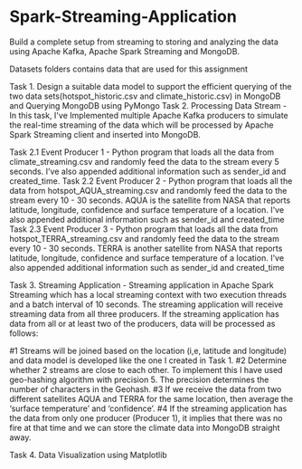 # Spark-Streaming-Application
Build a complete setup from streaming to storing and analyzing the data using Apache Kafka, Apache Spark Streaming and MongoDB.

Datasets folders contains data that are used for this assignment

Task 1. Design a suitable data model to support the efficient querying of the two data sets(hotspot_historic.csv and climate_historic.csv) in MongoDB and Querying MongoDB using PyMongo
Task 2. Processing Data Stream - In this task, I've Implemented multiple Apache Kafka producers to simulate the real-time streaming of the data which will be processed by Apache Spark Streaming client and inserted into MongoDB.

Task 2.1 Event Producer 1 - Python program that loads all the data from climate_streaming.csv and randomly feed the data to the stream every 5 seconds. I've also appended additional information such as sender_id and created_time.
Task 2.2 Event Producer 2 - Python program that loads all the data from hotspot_AQUA_streaming.csv and randomly feed the data to the stream every 10 - 30 seconds. AQUA is the satellite from NASA that reports latitude, longitude, confidence and surface temperature of a location. I've also appended additional information such as sender_id and created_time
Task 2.3 Event Producer 3 - Python program that loads all the data from hotspot_TERRA_streaming.csv and randomly feed the data to the stream every 10 - 30 seconds. TERRA is another satellite from NASA that reports latitude, longitude, confidence and surface temperature of a location. I've also appended additional information such as sender_id and created_time

Task 3. Streaming Application - Streaming application in Apache Spark Streaming which has a local streaming context with two execution threads and a batch interval of 10 seconds. The streaming application will receive streaming data from all three producers. If the streaming application has data from all or at least two of the producers, data will be processed as follows:

#1 Streams will be joined based on the location (i,e, latitude and longitude) and data model is developed like the one I created in Task 1.
#2 Determine whether 2 streams are close to each other. To implement this I have used geo-hashing algorithm with precision 5. The precision determines the number of characters in the Geohash.
#3 If we receive the data from two different satellites AQUA and TERRA for the same location, then average the ‘surface temperature’ and ‘confidence’.
#4 If the streaming application has the data from only one producer (Producer 1), it implies that there was no fire at that time and we can store the climate data into MongoDB straight away.

Task 4. Data Visualization using Matplotlib
